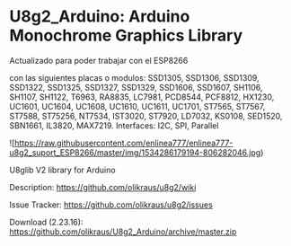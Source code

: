 # U8g2_Arduino: Arduino Monochrome Graphics Library


Actualizado para poder trabajar con el ESP8266

con las siguientes placas o modulos: SSD1305, SSD1306, SSD1309, SSD1322, SSD1325, SSD1327, SSD1329, SSD1606, SSD1607, SH1106, SH1107, SH1122, T6963, RA8835, LC7981, PCD8544, PCF8812, HX1230, UC1601, UC1604, UC1608, UC1610, UC1611, UC1701, ST7565, ST7567, ST7588, ST75256, NT7534, IST3020, ST7920, LD7032, KS0108, SED1520, SBN1661, IL3820, MAX7219. Interfaces: I2C, SPI, Parallel


![https://raw.githubusercontent.com/enlinea777/enlinea777-u8g2_suport_ESP8266/master/img/1534286179194-806282046.jpg) 

U8glib V2 library for Arduino

Description: https://github.com/olikraus/u8g2/wiki

Issue Tracker: https://github.com/olikraus/u8g2/issues

Download (2.23.16): https://github.com/olikraus/U8g2_Arduino/archive/master.zip

